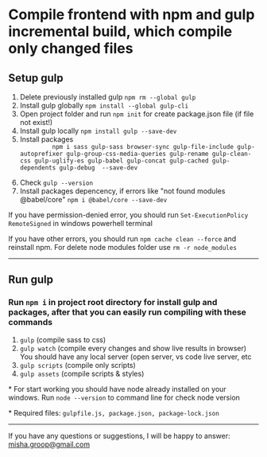 <h1>Compile frontend with npm and gulp <br><span>incremental build, which compile only changed files</span></h1>
<h2>Setup gulp</h2>
<ol>
   <li>Delete previously installed gulp <code>npm rm --global gulp</code></li>
   <li>Install gulp globally <code>npm install --global gulp-cli</code></li>
   <li>Open project folder and run <code>npm init</code> for create package.json file (if file not exist!)</li>
   <li>Install gulp locally <code>npm install gulp --save-dev </code></li>
   <li>Install packages
      <code>
         npm i sass gulp-sass browser-sync gulp-file-include gulp-autoprefixer gulp-group-css-media-queries gulp-rename gulp-clean-css gulp-uglify-es gulp-babel gulp-concat gulp-cached gulp-dependents gulp-debug  --save-dev
      </code>
   </li>
   <li>Check <code>gulp --version</code></li>
   <li>Install packages depencency, if errors like "not found modules @babel/core" <code>npm i @babel/core --save-dev </code></li>
</ol>
<p>If you have permission-denied error, you should run <code>Set-ExecutionPolicy RemoteSigned</code> in windows powerhell terminal</p>
<p>If you have other errors, you should run <code>npm cache clean --force</code> and reinstall npm. For delete node modules folder use <code>rm -r node_modules</code></p>
<hr>
<h2>Run gulp</h2>
<h3>Run <code>npm i</code> in project root directory for install gulp and packages, after that you can easily run compiling with these commands</h3>
<ol>
   <li><code>gulp</code> (compile sass to css)</li>
   <li><code>gulp watch</code> (compile every changes and show live results in browser) <span> You should have any local server (open server, vs code live server, etc</span></li>
   <li><code>gulp scripts</code> (compile only scripts)</li>
   <li><code>gulp assets</code> (compile scripts & styles)</li>
</ol>
<p>* For start working you should have <span>node</span> already installed on your windows. Run <code>node --version</code> to command line for check node version</p>
<p>* Required files: <code>gulpfile.js, package.json, package-lock.json</code></p>
<hr>

<p>If you have any questions or suggestions, I will be happy to answer: <a href="mailto:misha.groop@gmail.com">misha.groop@gmail.com</a></p>

